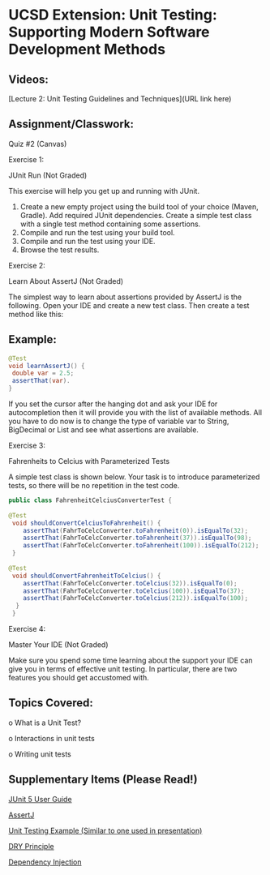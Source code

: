 # UCSD Extension: Unit Testing: Supporting Modern Software Development Methods

## Videos: 

[Lecture 2: Unit Testing Guidelines and Techniques](URL link here)

## Assignment/Classwork:

Quiz #2 (Canvas)

Exercise 1:  

JUnit Run (Not Graded)

This exercise will help you get up and running with JUnit.
1. Create a new empty project using the build tool of your choice (Maven, Gradle). Add required
JUnit dependencies. Create a simple test class with a single test method containing some assertions.
2. Compile and run the test using your build tool.
3. Compile and run the test using your IDE.
4. Browse the test results.

Exercise 2:

Learn About AssertJ (Not Graded)
 
The simplest way to learn about assertions provided by AssertJ is the following. Open your IDE and
create a new test class. Then create a test method like this:

## Example:

```java
@Test
void learnAssertJ() {
 double var = 2.5;
 assertThat(var).
}
```
If you set the cursor after the hanging dot and ask your IDE for autocompletion then it will provide
you with the list of available methods. All you have to do now is to change the type of variable var to
String, BigDecimal or List<Object> and see what assertions are available.

Exercise 3:

Fahrenheits to Celcius with Parameterized Tests

A simple test class is shown below. Your task is to introduce parameterized tests, so there
will be no repetition in the test code.

```java
public class FahrenheitCelciusConverterTest {
    
@Test
 void shouldConvertCelciusToFahrenheit() {
    assertThat(FahrToCelcConverter.toFahrenheit(0)).isEqualTo(32);
    assertThat(FahrToCelcConverter.toFahrenheit(37)).isEqualTo(98);
    assertThat(FahrToCelcConverter.toFahrenheit(100)).isEqualTo(212);
 }
 
@Test
 void shouldConvertFahrenheitToCelcius() {
    assertThat(FahrToCelcConverter.toCelcius(32)).isEqualTo(0);
    assertThat(FahrToCelcConverter.toCelcius(100)).isEqualTo(37);
    assertThat(FahrToCelcConverter.toCelcius(212)).isEqualTo(100);
  }
 }
``` 
Exercise 4: 

Master Your IDE (Not Graded)

Make sure you spend some time learning about the support your IDE can give you in terms of
effective unit testing. In particular, there are two features you should get accustomed with.

## Topics Covered: 

o	What is a Unit Test?

o	Interactions in unit tests

o	Writing unit tests


## Supplementary Items (Please Read!)

[JUnit 5 User Guide](https://junit.org/junit5/docs/current/user-guide/)

[AssertJ](https://assertj.github.io/doc/)

[Unit Testing Example (Similar to one used in presentation)](http://junit.sourceforge.net/doc/testinfected/testing.htm)

[DRY Principle](https://en.wikipedia.org/wiki/Don%27t_repeat_yourself)

[Dependency Injection](https://en.wikipedia.org/wiki/Dependency_injection)
